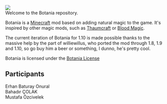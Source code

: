 ﻿![](web/img/logo.png)  
Welcome to the Botania repository.  

Botania is a [Minecraft](https://minecraft.net/) mod based on adding natural magic to the game. It's inspired by other magic mods, such as [Thaumcraft](http://www.minecraftforum.net/topic/2011841-) or [Blood Magic](http://www.minecraftforum.net/topic/1899223-).  

The current iteration of Botania for 1.10 is made possible thanks to the massive help by the part of williewillus, who ported the mod through 1.8, 1.9 and 1.10, so go buy him a beer or something, I dunno, he's pretty cool.

Botania is licensed under the [Botania License](http://botaniamod.net/license.php)

## Participants <br>
Erhan Baturay Onural <br>
Bahadır ÇOLAK <br>
Mustafa Özcivelek
